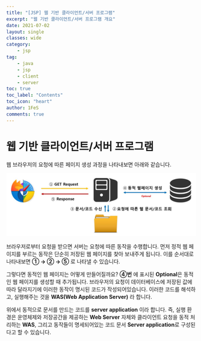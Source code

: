 ```yaml
---
title: "[JSP] 웹 기반 클라이언트/서버 프로그램"
excerpt: "웹 기반 클라이언트/서버 프로그램 개요"
date: 2021-07-02
layout: single
classes: wide
category:
    - jsp
tag:
    - java
    - jsp
    - client
    - server
toc: true
toc_label: "Contents"
toc_icon: "heart"
author: 1FeS
comments: true
---
```


# 웹 기반 클라이언트/서버 프로그램

웹 브라우저의 요청에 따른 페이지 생성 과정을 나타내보면 아래와 같습니다.

![web/server diagram](/_img/2021-07-02/web_client_model.jpg)

브라우저로부터 요청을 받으면 서버는 요청에 따른 동작을 수행합니다. 먼저 정적 웹 페이지를 부르는 동작은 단순히 저장된 웹 페이지를 찾아 보내주게 됩니다. 이를 순서대로 나타내보면 **① → ② → ⑤** 로 나타낼 수 있습니다.

그렇다면 동적인 웹 페이지는 어떻게 만들어질까요? **④번** 에 표시된 **Optional**은 동적인 웹 페이지를 생성할 때 추가됩니다. 브라우저의 요청이 데이터베이스에 저장된 값에 따라 달라지기에 이러한 동작이 명시된 코드가 작성되어있습니다. 이러한 코드를 해석하고, 실행해주는 것을 **WAS(Web Application Server)** 라 합니다.

위에서 동적으로 문서를 만드는 코드를 **server application** 이라 합니다. 즉, 실행 환경은 운영체제와 저장공간을 제공하는 **Web Server** 자체와 클라이언트 요청을 동적 처리하는 **WAS**, 그리고 동작들이 명세되어있는 코드 문서 **Server application**로 구성된다고 할 수 있습니다.

